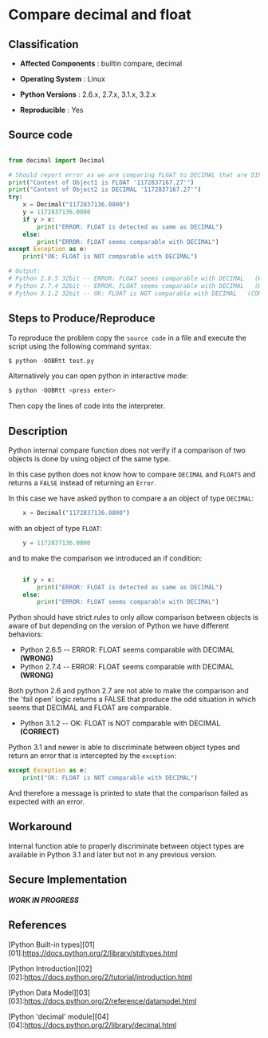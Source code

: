 Compare decimal and float
=========================


Classification
--------------

* **Affected Components** : builtin compare, decimal

* **Operating System** : Linux

* **Python Versions** : 2.6.x, 2.7.x, 3.1.x, 3.2.x

* **Reproducible** : Yes


Source code 
-----------

```python

from decimal import Decimal

# Should report error as we are comparing FLOAT to DECIMAL that are DIFFERENT TYPES
print("Content of Object1 is FLOAT '1172837167.27'")
print("Content of Object2 is DECIMAL '1172837167.27'")
try:
    x = Decimal("1172837136.0800")
    y = 1172837136.0800
    if y > x:
        print("ERROR: FLOAT is detected as same as DECIMAL")
    else:
        print("ERROR: FLOAT seems comparable with DECIMAL")
except Exception as e:
    print("OK: FLOAT is NOT comparable with DECIMAL")

# Output:
# Python 2.6.5 32bit -- ERROR: FLOAT seems comparable with DECIMAL   (WRONG)
# Python 2.7.4 32bit -- ERROR: FLOAT seems comparable with DECIMAL   (WRONG)
# Python 3.1.2 32bit -- OK: FLOAT is NOT comparable with DECIMAL   (CORRECT)

```


Steps to Produce/Reproduce
--------------------------

To reproduce the problem copy the `source code` in a file and execute the script using the following command syntax:

```python
$ python -OOBRtt test.py
```

Alternatively you can open python in interactive mode:

```python
$ python -OOBRtt <press enter>
```
Then copy the lines of code into the interpreter.  



Description
-----------

Python internal compare function does not verify if a comparison of two objects is done by using object of the same type. 

In this case python does not know how to compare ```DECIMAL``` and ```FLOATS``` and returns a ```FALSE``` instead of returning an ```Error```.

In this case we have asked python to compare a an object of type ```DECIMAL```:

```python
    x = Decimal("1172837136.0800")
```

with an object of type ```FLOAT```:

```python
    y = 1172837136.0800
```

and to make the comparison we introduced an if condition:

```python

    if y > x:
        print("ERROR: FLOAT is detected as same as DECIMAL")
    else:
        print("ERROR: FLOAT seems comparable with DECIMAL")

```


Python should have strict rules to only allow comparison between objects is aware of but depending on the version of Python we have different behaviors:

* Python 2.6.5 -- ERROR: FLOAT seems comparable with DECIMAL   **(WRONG)**
* Python 2.7.4 -- ERROR: FLOAT seems comparable with DECIMAL   **(WRONG)**

Both python 2.6 and python 2.7 are not able to make the comparison and the 'fail open' logic returns a FALSE that produce the odd situation in which seems that DECIMAL and FLOAT are comparable.

* Python 3.1.2 -- OK: FLOAT is NOT comparable with DECIMAL  **(CORRECT)**

Python 3.1 and newer is able to discriminate between object types and return an error that is intercepted by the ```exception```:

```python
except Exception as e:
    print("OK: FLOAT is NOT comparable with DECIMAL")
```

And therefore a message is printed to state that the comparison failed as expected with an error.

Workaround
----------

Internal function able to properly discriminate between object types are available in Python 3.1 and later but not in any previous version.


Secure Implementation
---------------------


##### WORK IN PROGRESS


References
----------
[Python Built-in types][01]
[01]:https://docs.python.org/2/library/stdtypes.html

[Python Introduction][02]
[02]:https://docs.python.org/2/tutorial/introduction.html

[Python Data Model][03]
[03]:https://docs.python.org/2/reference/datamodel.html

[Python 'decimal' module][04]
[04]:https://docs.python.org/2/library/decimal.html


